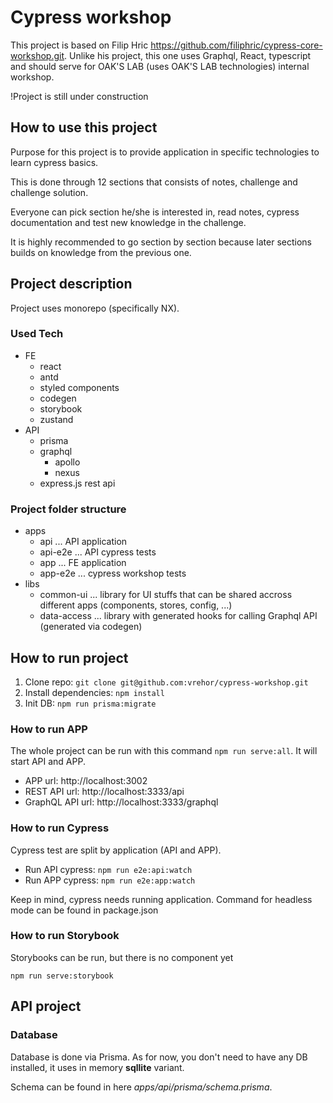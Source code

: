 # Cypress workshop
This project is based on Filip Hric https://github.com/filiphric/cypress-core-workshop.git.
Unlike his project, this one uses Graphql, React, typescript and should serve for OAK'S LAB (uses OAK'S LAB technologies) internal workshop.

!Project is still under construction

## How to use this project
Purpose for this project is to provide application in specific technologies to learn cypress basics.

This is done through 12 sections that consists of notes, challenge and challenge solution.

Everyone can pick section he/she is interested in, read notes, cypress documentation and test new knowledge in the challenge.

It is highly recommended to go section by section because later sections builds on knowledge from the previous one.


## Project description
Project uses monorepo (specifically NX).

### Used Tech
- FE
  - react
  - antd
  - styled components
  - codegen
  - storybook
  - zustand
- API
  - prisma
  - graphql
    - apollo
    - nexus
  - express.js rest api

### Project folder structure
- apps
  - api ... API application
  - api-e2e ... API cypress tests
  - app ... FE application
  - app-e2e ... cypress workshop tests
- libs
  - common-ui ... library for UI stuffs that can be shared accross different apps (components, stores, config, ...)
  - data-access ... library with generated hooks for calling Graphql API (generated via codegen)

## How to run project

1. Clone repo: ``git clone git@github.com:vrehor/cypress-workshop.git`` 
2. Install dependencies: ``npm install``
3. Init DB: ``npm run prisma:migrate`` 

### How to run APP
The whole project can be run with this command ``npm run serve:all``.
It will start API and APP.

- APP url: http://localhost:3002
- REST API url: http://localhost:3333/api
- GraphQL API url: http://localhost:3333/graphql

### How to run Cypress
Cypress test are split by application (API and APP).

- Run API cypress: ``npm run e2e:api:watch``
- Run APP cypress: ``npm run e2e:app:watch``

Keep in mind, cypress needs running application.
Command for headless mode can be found in package.json


### How to run Storybook
Storybooks can be run, but there is no component yet

``npm run serve:storybook``

## API project

### Database
Database is done via Prisma. As for now, you don't need to have any DB installed, it uses in memory **sqllite** variant.

Schema can be found in here _apps/api/prisma/schema.prisma_.

